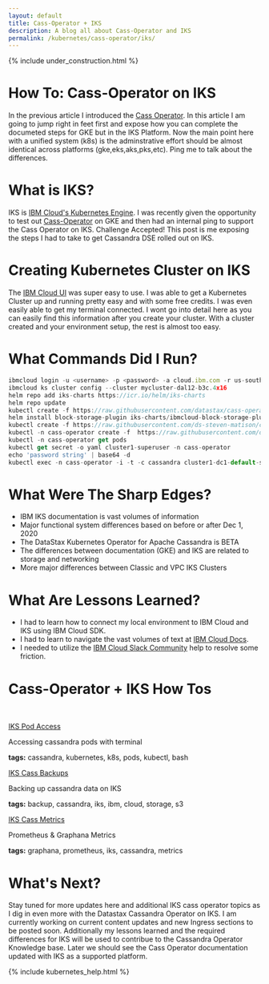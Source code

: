 ```yaml
---
layout: default
title: Cass-Operator + IKS
description: A blog all about Cass-Operator and IKS
permalink: /kubernetes/cass-operator/iks/
---
```


{% include under_construction.html %}

# How To: Cass-Operator on IKS

In the previous article I introduced the [Cass Operator](/kubernetes/cass-operator/).  In this article I am going to jump right in feet first and expose how you can complete the documeted steps for GKE but in the IKS Platform.   Now the main point here with a unified system (k8s) is the adminstrative effort should be almost identical across platforms (gke,eks,aks,pks,etc).  Ping me to talk about the differences.

# What is IKS?

IKS is [IBM Cloud's Kubernetes Engine](https://www.ibm.com/cloud/kubernetes-service).  I was recently given the opportunity to test out [Cass-Operator](https://github.com/datastax/cass-operator) on GKE and then had an internal ping to support the Cass Operator on IKS.  Challenge Accepted!   This post is me exposing the steps I had to take to get Cassandra DSE rolled out on IKS.

# Creating Kubernetes Cluster on IKS

The [IBM Cloud UI](https://cloud.ibm.com/) was super easy to use.  I was able to get a Kubernetes Cluster up and running pretty easy and with some free credits.  I was even easily able to get my terminal connected.  I wont go into detail here as you can easily find this information after you create your cluster.   With a cluster created and your environment setup, the rest is almost too easy.

# What Commands Did I Run?

```js
ibmcloud login -u <username> -p <password> -a cloud.ibm.com -r us-south -g default
ibmcloud ks cluster config --cluster mycluster-dal12-b3c.4x16
helm repo add iks-charts https://icr.io/helm/iks-charts
helm repo update
kubectl create -f https://raw.githubusercontent.com/datastax/cass-operator/master/docs/user/cass-operator-manifests-v1.18.yaml
helm install block-storage-plugin iks-charts/ibmcloud-block-storage-plugin -n cass-operator
kubectl create -f https://raw.githubusercontent.com/ds-steven-matison/cass-operator/master/operator/k8s-flavors/iks/storage-block.yaml
kubectl -n cass-operator create -f  https://raw.githubusercontent.com/ds-steven-matison/cass-operator/master/operator/example-cassdc-yaml/dse-6.8.x/example-cassdc-minimal2.yaml
kubectl -n cass-operator get pods
kubectl get secret -o yaml cluster1-superuser -n cass-operator
echo 'password string' | base64 -d
kubectl exec -n cass-operator -i -t -c cassandra cluster1-dc1-default-sts-0 -- cqlsh -u cluster1-superuser -p <password>
```

# What Were The Sharp Edges?

*   IBM IKS documentation is vast volumes of information
*   Major functional system differences based on before or after Dec 1, 2020
*   The DataStax Kubernetes Operator for Apache Cassandra is BETA
*   The differences between documentation (GKE) and IKS are related to storage and networking
*   More major differences between Classic and VPC IKS Clusters

# What Are Lessons Learned?

*   I had to learn how to connect my local environment to IBM Cloud and IKS using IBM Cloud SDK.
*   I had to learn to navigate the vast volumes of text at [IBM Cloud Docs](https://cloud.ibm.com/docs).   
*   I needed to utilize the [IBM Cloud Slack Community](https://join.slack.com/t/ibm-cloud-success/shared_invite/zt-ki1gmwe9-M0bFaI_nMSAF1RzDMqw_wg) help to resolve some friction.

# Cass-Operator + IKS How Tos

<p>&nbsp;</p>

<div class="mui-container">
  <div class="home mui-row">
      <div class="mui-col-md-2">
        <article class="mui-panel">
          <div class="bg-holder bg-deep-purple" style="background:url(/assets/images/database.jpg) no-repeat center center">
            <span class="post-list-title">
              <a class="post-link" href="/kubernetes/cass-operator/iks/access/">IKS Pod Access</a>
            </span>
            <div class="img-overlay"></div>
            <a href="/kubernetes/cass-operator/iks/access/" class="overlay"></a>
          </div>
          <div class="post-data">
            <p class="post-excerpt">Accessing cassandra pods with terminal</p>
            <p><b>tags:</b> cassandra, kubernetes, k8s, pods, kubectl, bash</p>
          </div>
        </article>
      </div>
      <div class="mui-col-md-2">
        <article class="mui-panel">
          <div class="bg-holder bg-deep-purple" style="background:url(/assets/images/database.jpg) no-repeat center center">
            <span class="post-list-title">
              <a class="post-link" href="/kubernetes/cass-operator/iks/backups/">IKS Cass Backups</a>
            </span>
            <div class="img-overlay"></div>
            <a href="/kubernetes/cass-operator/iks/backups/" class="overlay"></a>
          </div>
          <div class="post-data">
            <p class="post-excerpt">Backing up cassandra data on IKS</p>
            <p><b>tags:</b> backup, cassandra, iks, ibm, cloud, storage, s3</p>
          </div>
        </article>
      </div>
      <div class="mui-col-md-2">
        <article class="mui-panel">
          <div class="bg-holder bg-deep-purple" style="background:url(/assets/images/database.jpg) no-repeat center center">
            <span class="post-list-title">
              <a class="post-link" href="/kubernetes/cass-operator/iks/metrics/">IKS Cass Metrics</a>
            </span>
            <div class="img-overlay"></div>
            <a href="/kubernetes/cass-operator/iks/metrics/" class="overlay"></a>
          </div>
          <div class="post-data">
            <p class="post-excerpt">Prometheus & Graphana Metrics</p>
            <p><b>tags:</b> graphana, prometheus, iks, cassandra, metrics</p>
          </div>
        </article>
      </div>
  </div>  
</div>

# What's Next?

Stay tuned for more updates here and additional IKS cass operator topics as I dig in even more with the Datastax Cassandra Operator on IKS.  I am currently working on current content updates and new Ingress sections to be posted soon.  Additionally my lessons learned and the required differences for IKS will be used to contribue to the Cassandra Operator Knowledge base.  Later we should see the Cass Operator documentation updated with IKS as a supported platform.  

{% include kubernetes_help.html %}